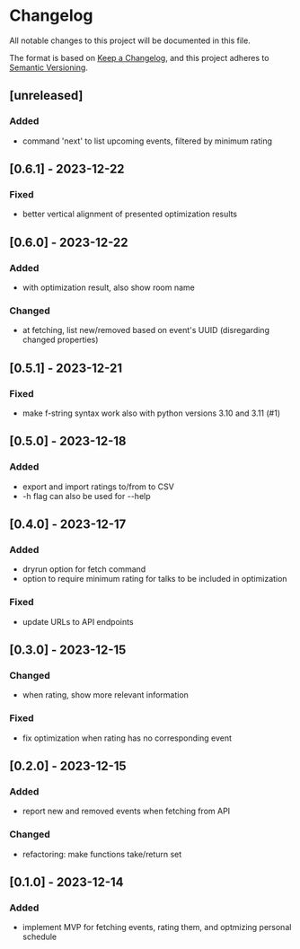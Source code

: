 # Changelog

All notable changes to this project will be documented in this file.

The format is based on [Keep a Changelog](https://keepachangelog.com/en/1.0.0/),
and this project adheres to [Semantic Versioning](https://semver.org/spec/v2.0.0.html).

## [unreleased]
### Added
- command 'next' to list upcoming events, filtered by minimum rating

## [0.6.1] - 2023-12-22
### Fixed
- better vertical alignment of presented optimization results

## [0.6.0] - 2023-12-22
### Added
- with optimization result, also show room name
### Changed
- at fetching, list new/removed based on event's UUID (disregarding changed properties)

## [0.5.1] - 2023-12-21
### Fixed
- make f-string syntax work also with python versions 3.10 and 3.11 (#1)

## [0.5.0] - 2023-12-18
### Added
- export and import ratings to/from to CSV
- -h flag can also be used for --help

## [0.4.0] - 2023-12-17
### Added
- dryrun option for fetch command
- option to require minimum rating for talks to be included in optimization
### Fixed
- update URLs to API endpoints

## [0.3.0] - 2023-12-15
### Changed
- when rating, show more relevant information
### Fixed
- fix optimization when rating has no corresponding event

## [0.2.0] - 2023-12-15
### Added
- report new and removed events when fetching from API
### Changed
- refactoring: make functions take/return set

## [0.1.0] - 2023-12-14
### Added
- implement MVP for fetching events, rating them, and optmizing personal schedule
